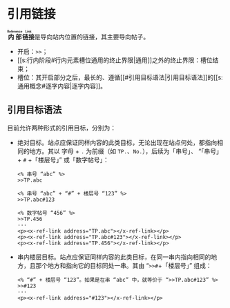 # 引用链接

**<ruby>内部<rt>Reference</rt></ruby><ruby>链接<rt>Link</rt></ruby>**<wbr />
是导向站内位置的链接，其主要导向帖子。

- 开启：`>>`；
- [[s:行内阶段#行内元素槽位通用的终止界限|通用]]之外的终止界限：槽位结束；
- 槽位：其开启部分之后，最长的、遵循[[#引用目标语法|引用目标语法]]的[[s:通用概念#逐字内容|逐字内容]]。

## 引用目标语法

目前允许两种形式的引用目标，分别为：

- 绝对目标。站点应保证同样内容的此类目标，无论出现在站点何处，都指向相同<wbr />
  的地方。其以 字母 + `.` 为前缀（如 `TP.`、`No.`），后续为「串号」、<wbr />
  “「串号」+ `#` +「楼层号」” 或「数字帖号」：

  ```example
  <% 串号 “abc” %>
  >>TP.abc

  <% 串号 “abc” + “#” + 楼层号 “123” %>
  >>TP.abc#123

  <% 数字帖号 “456” %>
  >>TP.456
  ···
  <p><x-ref-link address="TP.abc"></x-ref-link></p>
  <p><x-ref-link address="TP.abc#123"></x-ref-link></p>
  <p><x-ref-link address="TP.456"></x-ref-link></p>
  ```

- 串内楼层目标。站点应保证同样内容的此类目标，在同一串内指向相同的地方，<wbr />
  且那个地方和指向它的目标同处一串。其由 “`>>#`+「楼层号」” 组成：

  ```example
  <% “#” + 楼层号 “123”。如果是在串 “abc” 中，就等价于 “>>TP.abc#123” %>
  >>#123
  ···
  <p><x-ref-link address="#123"></x-ref-link></p>
  ```
